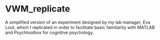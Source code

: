 # VWM_replicate

A simplified version of an experiment designed by my lab manager, Eva Lout, which I replicated in order to facilitate basic familiarity with MATLAB and Psychtoolbox for cognitive psychology.
